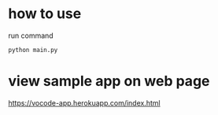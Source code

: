 # how to use
run command

    python main.py

# view sample app on web page

https://vocode-app.herokuapp.com/index.html

